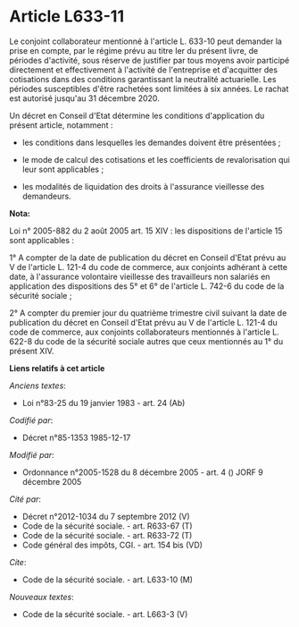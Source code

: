 # Article L633-11

Le conjoint collaborateur mentionné à l'article L. 633-10 peut demander la prise en compte, par le régime prévu au titre Ier
du présent livre, de périodes d'activité, sous réserve de justifier par tous moyens avoir participé directement et
effectivement à l'activité de l'entreprise et d'acquitter des cotisations dans des conditions garantissant la neutralité
actuarielle. Les périodes susceptibles d'être rachetées sont limitées à six années. Le rachat est autorisé jusqu'au 31
décembre 2020.

Un décret en Conseil d'Etat détermine les conditions d'application du présent article, notamment :

- les conditions dans lesquelles les demandes doivent être présentées ;

- le mode de calcul des cotisations et les coefficients de revalorisation qui leur sont applicables ;

- les modalités de liquidation des droits à l'assurance vieillesse des demandeurs.

**Nota:**

Loi n° 2005-882 du 2 août 2005 art. 15 XIV : les dispositions de l'article 15 sont applicables : 

1° A compter de la date de publication du décret en Conseil d'Etat prévu au V de l'article L. 121-4 du code de commerce, aux
conjoints adhérant à cette date, à l'assurance volontaire vieillesse des travailleurs non salariés en application des
dispositions des 5° et 6° de l'article L. 742-6 du code de la sécurité sociale ; 

2° A compter du premier jour du quatrième trimestre civil suivant la date de publication du décret en Conseil d'Etat prévu au
V de l'article L. 121-4 du code de commerce, aux conjoints collaborateurs mentionnés à l'article L. 622-8 du code de la
sécurité sociale autres que ceux mentionnés au 1° du présent XIV.

**Liens relatifs à cet article**

_Anciens textes_:

  - Loi n°83-25 du 19 janvier 1983 - art. 24 (Ab)

_Codifié par_:

  - Décret n°85-1353 1985-12-17

_Modifié par_:

  - Ordonnance n°2005-1528 du 8 décembre 2005 - art. 4 () JORF 9 décembre 2005

_Cité par_:

  - Décret n°2012-1034 du 7 septembre 2012 (V)
  - Code de la sécurité sociale. - art. R633-67 (T)
  - Code de la sécurité sociale. - art. R633-72 (T)
  - Code général des impôts, CGI. - art. 154 bis (VD)

_Cite_:

  - Code de la sécurité sociale. - art. L633-10 (M)

_Nouveaux textes_:

  - Code de la sécurité sociale. - art. L663-3 (V)
